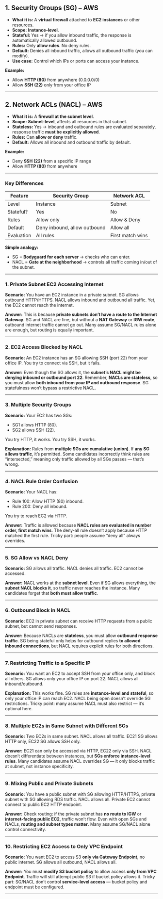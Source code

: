 ## **1. Security Groups (SG) – AWS**

* **What it is:** A **virtual firewall** attached to **EC2 instances** or other resources.
* **Scope:** **Instance-level**.
* **Stateful:** Yes → if you allow inbound traffic, the response is automatically allowed outbound.
* **Rules:** Only **allow rules**. No deny rules.
* **Default:** Denies all inbound traffic, allows all outbound traffic (you can modify).
* **Use case:** Control which IPs or ports can access your instance.

**Example:**

* Allow **HTTP (80)** from anywhere (0.0.0.0/0)
* Allow **SSH (22)** only from your office IP

---

## **2. Network ACLs (NACL) – AWS**

* **What it is:** A **firewall at the subnet level**.
* **Scope:** **Subnet-level**, affects all resources in that subnet.
* **Stateless:** Yes → inbound and outbound rules are evaluated separately, response traffic **must be explicitly allowed**.
* **Rules:** Can **allow or deny** traffic.
* **Default:** Allows all inbound and outbound traffic by default.

**Example:**

* Deny **SSH (22)** from a specific IP range
* Allow **HTTP (80)** from anywhere

---

### **Key Differences**

| Feature    | Security Group               | Network ACL      |
| ---------- | ---------------------------- | ---------------- |
| Level      | Instance                     | Subnet           |
| Stateful?  | Yes                          | No               |
| Rules      | Allow only                   | Allow & Deny     |
| Default    | Deny inbound, allow outbound | Allow all        |
| Evaluation | All rules                    | First match wins |

**Simple analogy:**

* SG = **Bodyguard for each server** → checks who can enter.
* NACL = **Gate at the neighborhood** → controls all traffic coming in/out of the subnet.

---

### **1. Private Subnet EC2 Accessing Internet**

**Scenario:**
You have an EC2 instance in a private subnet. SG allows outbound HTTP/HTTPS. NACL allows inbound and outbound all traffic. Yet, the EC2 cannot reach the internet.

**Answer:**
This is because **private subnets don’t have a route to the Internet Gateway**. SG and NACL are fine, but without a **NAT Gateway** or **IGW route**, outbound internet traffic cannot go out. Many assume SG/NACL rules alone are enough, but routing is equally important.

---

### **2. EC2 Access Blocked by NACL**

**Scenario:**
An EC2 instance has an SG allowing SSH (port 22) from your office IP. You try to connect via SSH, but it fails.

**Answer:**
Even though the SG allows it, the **subnet’s NACL might be denying inbound or outbound port 22**. Remember, **NACLs are stateless**, so you must allow **both inbound from your IP and outbound response**. SG statefulness won’t bypass a restrictive NACL.

---

### **3. Multiple Security Groups**

**Scenario:**
Your EC2 has two SGs:

* SG1 allows HTTP (80).
* SG2 allows SSH (22).

You try HTTP, it works. You try SSH, it works.

**Explanation:**
Rules from **multiple SGs are cumulative (union)**. If **any SG allows traffic**, it’s permitted. Some candidates incorrectly think rules are “intersected,” meaning only traffic allowed by all SGs passes — that’s wrong.

---

### **4. NACL Rule Order Confusion**

**Scenario:**
Your NACL has:

* Rule 100: Allow HTTP (80) inbound.
* Rule 200: Deny all inbound.

You try to reach EC2 via HTTP.

**Answer:**
Traffic is allowed because **NACL rules are evaluated in number order, first match wins**. The deny-all rule doesn’t apply because HTTP matched the first rule. Tricky part: people assume “deny all” always overrides.

---

### **5. SG Allow vs NACL Deny**

**Scenario:**
SG allows all traffic. NACL denies all traffic. EC2 cannot be accessed.

**Answer:**
NACL works at the **subnet level**. Even if SG allows everything, the **subnet NACL blocks it**, so traffic never reaches the instance. Many candidates forget that **both must allow traffic**.

---

### **6. Outbound Block in NACL**

**Scenario:**
EC2 in private subnet can receive HTTP requests from a public subnet, but cannot send responses.

**Answer:**
Because NACLs are **stateless**, you must allow **outbound response traffic**. SG being stateful only helps for outbound replies **to allowed inbound connections**, but NACL requires explicit rules for both directions.

---

### **7. Restricting Traffic to a Specific IP**

**Scenario:**
You want an EC2 to accept SSH from your office only, and block all others. SG allows only your office IP on port 22. NACL allows all inbound/outbound.

**Explanation:**
This works fine. SG rules are **instance-level and stateful**, so only your office IP can reach EC2. NACL being open doesn’t override SG restrictions. Tricky point: many assume NACL must also restrict — it’s optional here.

---

### **8. Multiple EC2s in Same Subnet with Different SGs**

**Scenario:**
Two EC2s in same subnet. NACL allows all traffic. EC21 SG allows HTTP only, EC22 SG allows SSH only.

**Answer:**
EC21 can only be accessed via HTTP, EC22 only via SSH. NACL doesn’t differentiate between instances, but **SGs enforce instance-level rules**. Many candidates assume NACL overrides SG — it only blocks traffic at subnet, not instance specificity.

---

### **9. Mixing Public and Private Subnets**

**Scenario:**
You have a public subnet with SG allowing HTTP/HTTPS, private subnet with SG allowing RDS traffic. NACL allows all. Private EC2 cannot connect to public EC2 HTTP endpoint.

**Answer:**
Check routing: if the private subnet has **no route to IGW** or **internet-facing public EC2**, traffic won’t flow. Even with open SGs and NACLs, **routing and subnet types matter**. Many assume SG/NACL alone control connectivity.

---

### **10. Restricting EC2 Access to Only VPC Endpoint**

**Scenario:**
You want EC2 to access S3 **only via Gateway Endpoint**, no public internet. SG allows all outbound, NACL allows all.

**Answer:**
You must **modify S3 bucket policy** to allow access **only from VPC Endpoint**. Traffic will still attempt public S3 if bucket policy allows it. Tricky part: SG/NACL don’t control **service-level access** — bucket policy and endpoint must be configured.

---


